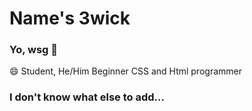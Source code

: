  # Name's 3wick
 ### Yo, wsg 🙂
 😄 Student, He/Him 
 Beginner CSS and Html programmer
 

### I don't know what else to add...
<!--
**eeeeeeeeea/eeeeeeeeea** is a ✨ _special_ ✨ repository because its `README.md` (this file) appears on your GitHub profile.

Here are some ideas to get you started:

- 🔭 I’m currently working on ...
- 🌱 I’m currently learning ...
- 👯 I’m looking to collaborate on ...
- 🤔 I’m looking for help with ...
- 💬 Ask me about ...
- 📫 How to reach me: ...
- 😄 Pronouns: ...
- ⚡ Fun fact: ...
-->
